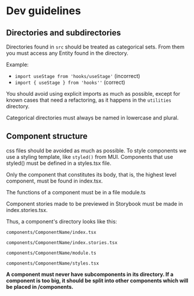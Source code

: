# Dev guidelines

## Directories and subdirectories

Directories found in `src` should be treated as categorical sets. From them you must access any Entity found in the directory.

Example:

- `import useStage from 'hooks/useStage'` (incorrect)
- `import { useStage } from 'hooks''` (correct)

You should avoid using explicit imports as much as possible, except for known cases that need a refactoring, as it happens in the `utilities` directory.

Categorical directories must always be named in lowercase and plural.

## Component structure

css files should be avoided as much as possible. To style components we use a styling template, like `styled()` from MUI.
Components that use styled() must be defined in a styles.tsx file.

Only the component that constitutes its body, that is, the highest level component, must be found in index.tsx.

The functions of a component must be in a file module.ts

Component stories made to be previewed in Storybook must be made in index.stories.tsx.

Thus, a component's directory looks like this:

`components/ComponentName/index.tsx`

`components/ComponentName/index.stories.tsx`

`components/ComponentName/module.ts`

`components/ComponentName/styles.tsx`

**A component must never have subcomponents in its directory. If a component is too big, it should be split into other components which will be placed in /components.**
